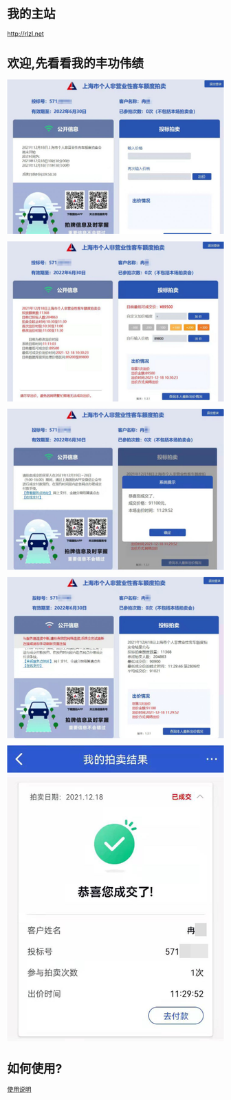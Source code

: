 # 我的主站
http://rlzl.net

# 欢迎,先看看我的丰功伟绩

![](https://github.com/dreamrz/RZ_ClickHelper/blob/main/WikiImage/1.jpg)

![](https://github.com/dreamrz/RZ_ClickHelper/blob/main/WikiImage/2.jpg)

![](https://github.com/dreamrz/RZ_ClickHelper/blob/main/WikiImage/3.jpg)

![](https://github.com/dreamrz/RZ_ClickHelper/blob/main/WikiImage/4.jpg)

![](https://github.com/dreamrz/RZ_ClickHelper/blob/main/WikiImage/5.jpg)

# 如何使用?
[使用说明](https://github.com/dreamrz/RZ_ClickHelper/wiki)